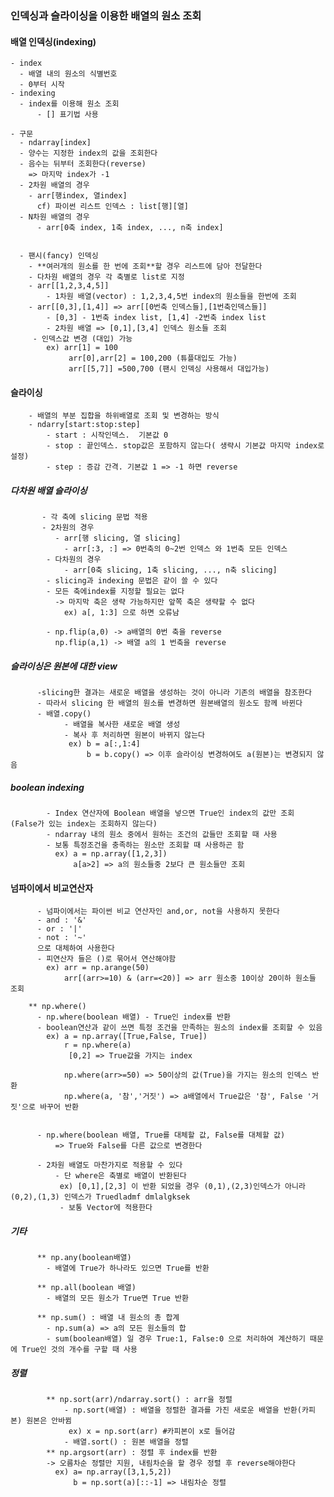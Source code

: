 ### 인덱싱과 슬라이싱을 이용한 배열의 원소 조회

  #### 배열 인덱싱(indexing)
    - index
      - 배열 내의 원소의 식별번호
      - 0부터 시작
    - indexing
      - index를 이용해 원소 조회
          - [] 표기법 사용
    
    - 구문
      - ndarray[index]
      - 양수는 지정한 index의 값을 조회한다
      - 음수는 뒤부터 조회한다(reverse)
        => 마지막 index가 -1 
      - 2차원 배열의 경우
        - arr[행index, 열index]
          cf) 파이썬 리스트 인덱스 : list[행][열]
      - N차원 배열의 경우
          - arr[0축 index, 1축 index, ..., n축 index]
          
          
      - 팬시(fancy) 인덱싱
        - **여러개의 원소를 한 번에 조회**할 경우 리스트에 담아 전달한다
        - 다차원 배열의 경우 각 축별로 list로 지정
        - arr[[1,2,3,4,5]]
            - 1차원 배열(vector) : 1,2,3,4,5번 index의 원소들을 한번에 조회
        - arr[[0,3],[1,4]] => arr[[0번축 인덱스들],[1번축인덱스들]]
            - [0,3] - 1번축 index list, [1,4] -2번축 index list
            - 2차원 배열 => [0,1],[3,4] 인덱스 원소들 조회
         - 인덱스값 변경 (대입) 가능
            ex) arr[1] = 100
                 arr[0],arr[2] = 100,200 (튜플대입도 가능)
                 arr[[5,7]] =500,700 (팬시 인덱싱 사용해서 대입가능)
                 
                 
   #### 슬라이싱
        - 배열의 부분 집합을 하위배열로 조회 및 변경하는 방식
        - ndarry[start:stop:step]
            - start : 시작인덱스.  기본값 0
            - stop : 끝인덱스. stop값은 포함하지 않는다( 생략시 기본값 마지막 index로 설정)
            - step : 증감 간격. 기본값 1 => -1 하면 reverse
       
   ##### 다차원 배열 슬라이싱
           - 각 축에 slicing 문법 적용
           - 2차원의 경우
              - arr[행 slicing, 열 slicing]
                - arr[:3, :] => 0번축의 0~2번 인덱스 와 1번축 모든 인덱스
            - 다차원의 경우
                - arr[0축 slicing, 1축 slicing, ..., n축 slicing]
            - slicing과 indexing 문법은 같이 쓸 수 있다
            - 모든 축에index를 지정할 필요는 없다
              -> 마지막 축은 생략 가능하지만 앞쪽 축은 생략할 수 없다
                ex) a[, 1:3] 으로 하면 오류남
                
            - np.flip(a,0) -> a배열의 0번 축을 reverse
              np.flip(a,1) -> 배열 a의 1 번축을 reverse
   ##### 슬라이싱은 원본에 대한 view
          -slicing한 결과는 새로운 배열을 생성하는 것이 아니라 기존의 배열을 참조한다
          - 따라서 slicing 한 배열의 원소를 변경하면 원본배열의 원소도 함께 바뀐다
          - 배열.copy()
                - 배열을 복사한 새로운 배열 생성
                - 복사 후 처리하면 원본이 바뀌지 않는다
                 ex) b = a[:,1:4]
                     b = b.copy() => 이후 슬라이싱 변경하여도 a(원본)는 변경되지 않음
                     
   ##### boolean indexing
            - Index 연산자에 Boolean 배열을 넣으면 True인 index의 값만 조회 (False가 있는 index는 조회하지 않는다)
            - ndarray 내의 원소 중에서 원하는 조건의 값들만 조회할 때 사용
            - 보통 특정조건을 충족하는 원소만 조회할 때 사용하곤 함
              ex) a = np.array([1,2,3])
                  a[a>2] => a의 원소들중 2보다 큰 원소들만 조회
                  
   #### 넘파이에서 비교연산자
          - 넘파이에서는 파이썬 비교 연산자인 and,or, not을 사용하지 못한다
          - and : '&'
          - or : '|'
          - not : '~' 
          으로 대체하여 사용한다
          - 피연산자 들은 ()로 묶어서 연산해야함
            ex) arr = np.arange(50)
                arr[(arr>=10) & (arr=<20)] => arr 원소중 10이상 20이하 원소들 조회
        
        ** np.where()
          - np.where(boolean 배열) - True인 index를 반환
          - boolean연산과 같이 쓰면 특정 조건을 만족하는 원소의 index를 조회할 수 있음
            ex) a = np.array([True,False, True])
                r = np.where(a)
                 [0,2] => True값을 가지는 index
                 
                np.where(arr>=50) => 50이상의 값(True)을 가지는 원소의 인덱스 반환
                np.where(a, '참','거짓') => a배열에서 True값은 '참', False '거짓'으로 바꾸어 반환
                

          - np.where(boolean 배열, True를 대체할 값, False를 대체할 값)
              => True와 False를 다른 값으로 변경한다
              
          - 2차원 배열도 마찬가지로 적용할 수 있다
              - 단 where은 축별로 배열이 반환된다
               ex) [0,1],[2,3] 이 반환 되었을 경우 (0,1),(2,3)인덱스가 아니라 (0,2),(1,3) 인덱스가 Truedladmf dmlalgksek
               - 보통 Vector에 적용한다
               
   ##### 기타
          
          ** np.any(boolean배열)
            - 배열에 True가 하나라도 있으면 True를 반환
           
          ** np.all(boolean 배열)
            - 배열의 모든 원소가 True면 True 반환

          ** np.sum() : 배열 내 원소의 총 합계
            - np.sum(a) => a의 모든 원소들의 합
            - sum(boolean배열) 일 경우 True:1, False:0 으로 처리하여 계산하기 때문에 True인 것의 개수를 구할 때 사용
      
   ##### 정렬
            
            ** np.sort(arr)/ndarray.sort() : arr을 정렬
                - np.sort(배열) : 배열을 정렬한 결과를 가진 새로운 배열을 반환(카피본) 원본은 안바뀜
                 ex) x = np.sort(arr) #카피본이 x로 들어감
                - 배열.sort() : 원본 배열을 정렬
            ** np.argsort(arr) : 정렬 후 index를 반환
            -> 오름차순 정렬만 지원, 내림차순을 할 경우 정렬 후 reverse해야한다
              ex) a= np.array([3,1,5,2])
                  b = np.sort(a)[::-1] => 내림차순 정렬
            
         
